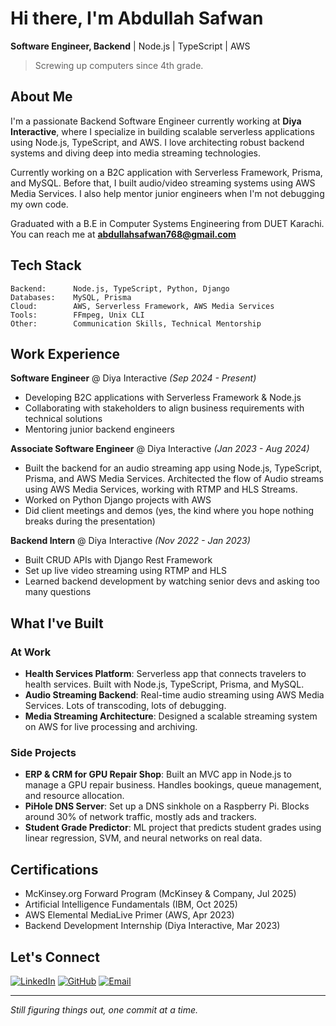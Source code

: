 # Hi there, I'm Abdullah Safwan

**Software Engineer, Backend** | Node.js | TypeScript | AWS

> Screwing up computers since 4th grade.

## About Me

I'm a passionate Backend Software Engineer currently working at **Diya Interactive**, where I specialize in building scalable serverless applications using Node.js, TypeScript, and AWS. I love architecting robust backend systems and diving deep into media streaming technologies.

Currently working on a B2C application with Serverless Framework, Prisma, and MySQL. Before that, I built audio/video streaming systems using AWS Media Services. I also help mentor junior engineers when I'm not debugging my own code.

Graduated with a B.E in Computer Systems Engineering from DUET Karachi. You can reach me at **abdullahsafwan768@gmail.com**

## Tech Stack

```text
Backend:      Node.js, TypeScript, Python, Django
Databases:    MySQL, Prisma
Cloud:        AWS, Serverless Framework, AWS Media Services
Tools:        FFmpeg, Unix CLI
Other:        Communication Skills, Technical Mentorship
```

## Work Experience

**Software Engineer** @ Diya Interactive _(Sep 2024 - Present)_
- Developing B2C applications with Serverless Framework & Node.js
- Collaborating with stakeholders to align business requirements with technical solutions
- Mentoring junior backend engineers

**Associate Software Engineer** @ Diya Interactive _(Jan 2023 - Aug 2024)_
- Built the backend for an audio streaming app using Node.js, TypeScript, Prisma, and AWS Media Services. Architected the flow of Audio streams using AWS Media Services, working with RTMP and HLS Streams.
- Worked on Python Django projects with AWS
- Did client meetings and demos (yes, the kind where you hope nothing breaks during the presentation)

**Backend Intern** @ Diya Interactive _(Nov 2022 - Jan 2023)_
- Built CRUD APIs with Django Rest Framework
- Set up live video streaming using RTMP and HLS
- Learned backend development by watching senior devs and asking too many questions

## What I've Built

### At Work
- **Health Services Platform**: Serverless app that connects travelers to health services. Built with Node.js, TypeScript, Prisma, and MySQL.
- **Audio Streaming Backend**: Real-time audio streaming using AWS Media Services. Lots of transcoding, lots of debugging.
- **Media Streaming Architecture**: Designed a scalable streaming system on AWS for live processing and archiving.

### Side Projects
- **ERP & CRM for GPU Repair Shop**: Built an MVC app in Node.js to manage a GPU repair business. Handles bookings, queue management, and resource allocation.
- **PiHole DNS Server**: Set up a DNS sinkhole on a Raspberry Pi. Blocks around 30% of network traffic, mostly ads and trackers.
- **Student Grade Predictor**: ML project that predicts student grades using linear regression, SVM, and neural networks on real data.

## Certifications

- McKinsey.org Forward Program (McKinsey & Company, Jul 2025)
- Artificial Intelligence Fundamentals (IBM, Oct 2025)
- AWS Elemental MediaLive Primer (AWS, Apr 2023)
- Backend Development Internship (Diya Interactive, Mar 2023)

## Let's Connect

[![LinkedIn](https://img.shields.io/badge/LinkedIn-0077B5?style=for-the-badge&logo=linkedin&logoColor=white)](https://linkedin.com/in/ash768)
[![GitHub](https://img.shields.io/badge/GitHub-100000?style=for-the-badge&logo=github&logoColor=white)](https://github.com/abdullahsafwan)
[![Email](https://img.shields.io/badge/Email-D14836?style=for-the-badge&logo=gmail&logoColor=white)](mailto:abdullahsafwan768@gmail.com)

---

*Still figuring things out, one commit at a time.*
